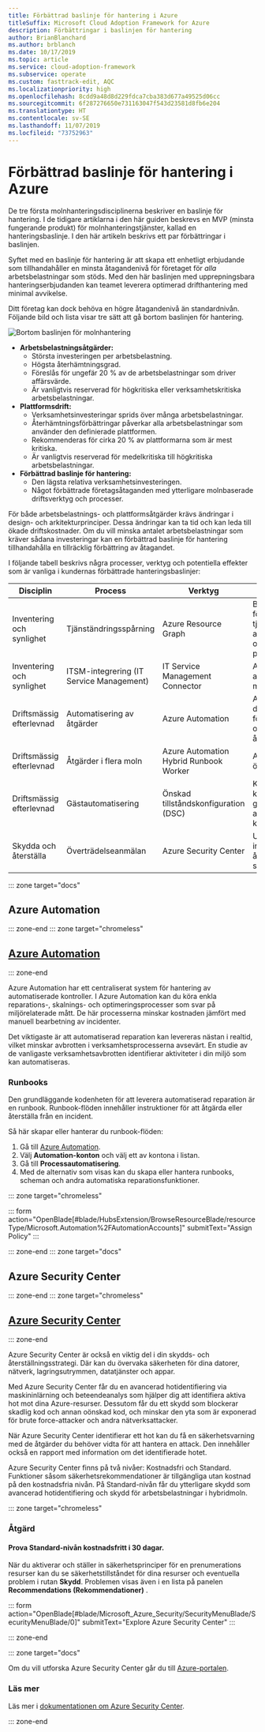 ```yaml
---
title: Förbättrad baslinje för hantering i Azure
titleSuffix: Microsoft Cloud Adoption Framework for Azure
description: Förbättringar i baslinjen för hantering
author: BrianBlanchard
ms.author: brblanch
ms.date: 10/17/2019
ms.topic: article
ms.service: cloud-adoption-framework
ms.subservice: operate
ms.custom: fasttrack-edit, AQC
ms.localizationpriority: high
ms.openlocfilehash: 8cdd9a48d8d229fdca7cba383d677a49525d06cc
ms.sourcegitcommit: 6f287276650e731163047f543d23581d8fb6e204
ms.translationtype: HT
ms.contentlocale: sv-SE
ms.lasthandoff: 11/07/2019
ms.locfileid: "73752963"
---
```

# <a name="enhanced-management-baseline-in-azure"></a>Förbättrad baslinje för hantering i Azure

De tre första molnhanteringsdisciplinerna beskriver en baslinje för hantering. I de tidigare artiklarna i den här guiden beskrevs en MVP (minsta fungerande produkt) för molnhanteringstjänster, kallad en hanteringsbaslinje. I den här artikeln beskrivs ett par förbättringar i baslinjen.

Syftet med en baslinje för hantering är att skapa ett enhetligt erbjudande som tillhandahåller en minsta åtagandenivå för företaget för *alla* arbetsbelastningar som stöds. Med den här baslinjen med upprepningsbara hanteringserbjudanden kan teamet leverera optimerad drifthantering med minimal avvikelse.

Ditt företag kan dock behöva en högre åtagandenivå än standardnivån. Följande bild och lista visar tre sätt att gå bortom baslinjen för hantering.

![Bortom baslinjen för molnhantering](../../_images/manage/beyond-the-baseline.png)

- **Arbetsbelastningsåtgärder:**
  - Största investeringen per arbetsbelastning.
  - Högsta återhämtningsgrad.
  - Föreslås för ungefär 20 % av de arbetsbelastningar som driver affärsvärde.
  - Är vanligtvis reserverad för högkritiska eller verksamhetskritiska arbetsbelastningar.
- **Plattformsdrift:**
  - Verksamhetsinvesteringar sprids över många arbetsbelastningar.
  - Återhämtningsförbättringar påverkar alla arbetsbelastningar som använder den definierade plattformen.
  - Rekommenderas för cirka 20 % av plattformarna som är mest kritiska.
  - Är vanligtvis reserverad för medelkritiska till högkritiska arbetsbelastningar.
- **Förbättrad baslinje för hantering:**
  - Den lägsta relativa verksamhetsinvesteringen.
  - Något förbättrade företagsåtaganden med ytterligare molnbaserade driftsverktyg och processer.

För både arbetsbelastnings- och plattformsåtgärder krävs ändringar i design- och arkitekturprinciper. Dessa ändringar kan ta tid och kan leda till ökade driftskostnader. Om du vill minska antalet arbetsbelastningar som kräver sådana investeringar kan en förbättrad baslinje för hantering tillhandahålla en tillräcklig förbättring av åtagandet.

I följande tabell beskrivs några processer, verktyg och potentiella effekter som är vanliga i kundernas förbättrade hanteringsbaslinjer:

| Disciplin  | Process  | Verktyg | Potentiell påverkan | Läs mer |
|---|---|---|---|---|
|Inventering och synlighet|Tjänständringsspårning|Azure Resource Graph|Bättre insyn i förändringar i Azure-tjänster kan hjälpa dig att snabbare identifiera och åtgärda negativ påverkan.|[Översikt över Azure Resource Graph](https://docs.microsoft.com/azure/governance/resource-graph/overview)|
|Inventering och synlighet|ITSM-integrering (IT Service Management)|IT Service Management Connector|Automatisk ITSM-anslutning skapar medvetenhet tidigare.|[Anslutningsprogram för hantering av IT-tjänster (ITSM)](https://docs.microsoft.com/azure/azure-monitor/platform/itsmc-overview)|
|Driftsmässig efterlevnad|Automatisering av åtgärder|Azure Automation|Automatisera driftsmässig efterlevnad för att vidta snabbare och mer korrekta åtgärder vid ändringar.|Se följande avsnitt|
|Driftsmässig efterlevnad|Åtgärder i flera moln|Azure Automation Hybrid Runbook Worker|Automatisera driften över flera moln.|[Översikt över Hybrid Runbook Worker](https://docs.microsoft.com/azure/automation/automation-hybrid-runbook-worker)|
|Driftsmässig efterlevnad|Gästautomatisering| Önskad tillståndskonfiguration (DSC)|Kodbaserad konfiguration av gästoperativsystem för att minska fel- och konfigurationsavvikelser.|[DSC-översikt](https://docs.microsoft.com/powershell/scripting/dsc/overview/overview)|
|Skydda och återställa|Överträdelseanmälan|Azure Security Center|Utöka skyddet för att inkludera återställningsutlösare för säkerhetsöverträdelser.|Se följande avsnitt|

::: zone target="docs"

## <a name="azure-automation"></a>Azure Automation

::: zone-end
::: zone target="chromeless"

## <a name="azure-automationtabazureautomation"></a>[Azure Automation](#tab/AzureAutomation)

::: zone-end

Azure Automation har ett centraliserat system för hantering av automatiserade kontroller. I Azure Automation kan du köra enkla reparations-, skalnings- och optimeringsprocesser som svar på miljörelaterade mått. De här processerna minskar kostnaden jämfört med manuell bearbetning av incidenter.

Det viktigaste är att automatiserad reparation kan levereras nästan i realtid, vilket minskar avbrotten i verksamhetsprocesserna avsevärt. En studie av de vanligaste verksamhetsavbrotten identifierar aktiviteter i din miljö som kan automatiseras.

### <a name="runbooks"></a>Runbooks

Den grundläggande kodenheten för att leverera automatiserad reparation är en runbook. Runbook-flöden innehåller instruktioner för att åtgärda eller återställa från en incident.

Så här skapar eller hanterar du runbook-flöden:

1. Gå till [Azure Automation](https://portal.azure.com/#blade/HubsExtension/BrowseResourceBlade/resourceType/Microsoft.Automation%2FAutomationAccounts).
1. Välj **Automation-konton** och välj ett av kontona i listan.
1. Gå till **Processautomatisering**.
1. Med de alternativ som visas kan du skapa eller hantera runbooks, scheman och andra automatiska reparationsfunktioner.

::: zone target="chromeless"

<!-- markdownlint-disable DOCSMD001 -->

::: form action="OpenBlade[#blade/HubsExtension/BrowseResourceBlade/resourceType/Microsoft.Automation%2FAutomationAccounts]" submitText="Assign Policy" :::

<!-- markdownlint-enable DOCSMD001 -->

::: zone-end
::: zone target="docs"

## <a name="azure-security-center"></a>Azure Security Center

::: zone-end
::: zone target="chromeless"

## <a name="azure-security-centertabazuresecuritycenter"></a>[Azure Security Center](#tab/AzureSecurityCenter)

::: zone-end

Azure Security Center är också en viktig del i din skydds- och återställningsstrategi. Där kan du övervaka säkerheten för dina datorer, nätverk, lagringsutrymmen, datatjänster och appar.

Med Azure Security Center får du en avancerad hotidentifiering via maskininlärning och beteendeanalys som hjälper dig att identifiera aktiva hot mot dina Azure-resurser. Dessutom får du ett skydd som blockerar skadlig kod och annan oönskad kod, och minskar den yta som är exponerad för brute force-attacker och andra nätverksattacker.

När Azure Security Center identifierar ett hot kan du få en säkerhetsvarning med de åtgärder du behöver vidta för att hantera en attack. Den innehåller också en rapport med information om det identifierade hotet.

Azure Security Center finns på två nivåer: Kostnadsfri och Standard. Funktioner såsom säkerhetsrekommendationer är tillgängliga utan kostnad på den kostnadsfria nivån. På Standard-nivån får du ytterligare skydd som avancerad hotidentifiering och skydd för arbetsbelastningar i hybridmoln.

::: zone target="chromeless"

### <a name="action"></a>Åtgärd

#### <a name="try-standard-tier-for-free-for-your-first-30-days"></a>Prova Standard-nivån kostnadsfritt i 30 dagar.

När du aktiverar och ställer in säkerhetsprinciper för en prenumerations resurser kan du se säkerhetstillståndet för dina resurser och eventuella problem i rutan **Skydd**. Problemen visas även i en lista på panelen **Recommendations (Rekommendationer)** .

::: form action="OpenBlade[#blade/Microsoft_Azure_Security/SecurityMenuBlade/SecurityMenuBlade/0]" submitText="Explore Azure Security Center" :::

::: zone-end

::: zone target="docs"

Om du vill utforska Azure Security Center går du till [Azure-portalen](https://portal.azure.com/#blade/Microsoft_Azure_Security/SecurityMenuBlade/SecurityMenuBlade/0).

### <a name="learn-more"></a>Läs mer

Läs mer i [dokumentationen om Azure Security Center](https://docs.microsoft.com/azure/security-center).

::: zone-end
